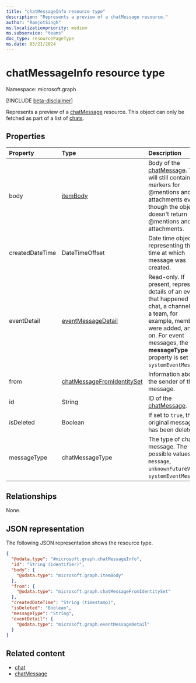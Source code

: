```yaml
---
title: "chatMessageInfo resource type"
description: "Represents a preview of a chatMessage resource."
author: "RamjotSingh"
ms.localizationpriority: medium
ms.subservice: "teams"
doc_type: resourcePageType
ms.date: 03/21/2024
---
```


# chatMessageInfo resource type

Namespace: microsoft.graph

[!INCLUDE [beta-disclaimer](../../includes/beta-disclaimer.md)]

Represents a preview of a [chatMessage](../resources/chatmessage.md) resource. This object can only be fetched as part of a list of [chats](../resources/chat.md).

## Properties
|Property|Type|Description|
|:---|:---|:---|
|body|[itemBody](../resources/itembody.md)|Body of the [chatMessage](../resources/chatmessage.md). This will still contain markers for @mentions and attachments even though the object doesn't return @mentions and attachments.|
|createdDateTime|DateTimeOffset|Date time object representing the time at which message was created.|
|eventDetail|[eventMessageDetail](../resources/eventmessagedetail.md)|Read-only.  If present, represents details of an event that happened in a chat, a channel, or a team, for example, members were added, and so on. For event messages, the **messageType** property is set to `systemEventMessage`.|
|from|[chatMessageFromIdentitySet](../resources/chatmessagefromidentityset.md)|Information about the sender of the message.|
|id|String|ID of the [chatMessage](../resources/chatmessage.md).|
|isDeleted|Boolean|If set to `true`, the original message has been deleted.|
|messageType|chatMessageType|The type of chat message. The possible values are: `message`, `unknownFutureValue`, `systemEventMessage`.|

## Relationships
None.

## JSON representation
The following JSON representation shows the resource type.
<!-- {
  "blockType": "resource",
  "keyProperty": "id",
  "@odata.type": "microsoft.graph.chatMessageInfo",
  "baseType": "microsoft.graph.entity",
  "openType": false
}
-->
``` json
{
  "@odata.type": "#microsoft.graph.chatMessageInfo",
  "id": "String (identifier)",
  "body": {
    "@odata.type": "microsoft.graph.itemBody"
  },
  "from": {
    "@odata.type": "microsoft.graph.chatMessageFromIdentitySet"
  },
  "createdDateTime": "String (timestamp)",
  "isDeleted": "Boolean",
  "messageType": "String",
  "eventDetail": {
    "@odata.type": "microsoft.graph.eventMessageDetail"
  }
}
```

## Related content

- [chat](../resources/chat.md)
- [chatMessage](../resources/chatmessage.md)

